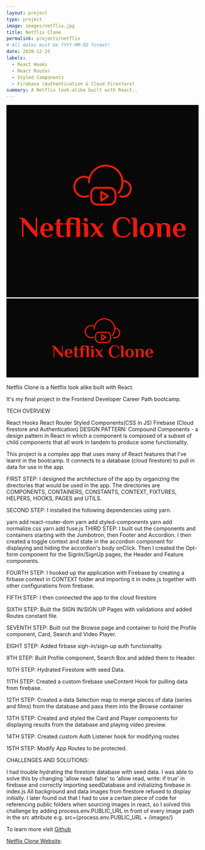 ```yaml
---
layout: project
type: project
image: images/netflix.jpg
title: Netflix Clone
permalink: projects/netflix
# All dates must be YYYY-MM-DD format!
date: 2020-12-25
labels:
  - React Hooks
  - React Router
  - Styled Components
  - Firebase (Authentication & Cloud Firestore)
summary: A Netflix look-alike built with React..
---
```


<div class="ui small rounded images">
  <img class="ui image" src="../images/netflix.jpg">
  <img class="ui image" src="../images/netflix2.jpg">
</div>

Netflix Clone is a Netflix look alike built with React.

It's my final project in the Frontend Developer Career Path bootcamp.

TECH OVERVIEW

React Hooks
React Router
Styled Components(CSS in JS)
Firebase (Cloud firestore and Authentication)
DESIGN PATTERN: Compound Components - a design pattern in React in which a component is composed of a subset of child components that all work in tandem to produce some functionality.

This project is a complex app that uses many of React features that I've learnt in the bootcamp. It connects to a database (cloud firestore) to pull in data for use in the app.

FIRST STEP: I designed the architecture of the app by organizing the directories that would be used in the app. The directories are COMPONENTS, CONTAINERS, CONSTANTS, CONTEXT, FIXTURES, HELPERS, HOOKS, PAGES and UTILS.

SECOND STEP: I installed the following dependencies using yarn.

yarn add react-router-dom
yarn add styled-components
yarn add normalize.css
yarn add fuse.js
THIRD STEP: I built out the components and containers starting with the Jumbotron, then Footer and Accordion. I then created a toggle context and state in the accordion component for displaying and hiding the accordion's body onClick. Then I created the Opt-form component for the SignIn/SignUp pages, the Header and Feature components.

FOURTH STEP: I hooked up the application with Firebase by creating a firbase context in CONTEXT folder and importing it in index.js together with other configurations from firebase.

FIFTH STEP: I then connected the app to the cloud firestore

SIXTH STEP: Built the SIGN IN/SIGN UP Pages with validations and added Routes constant file.

SEVENTH STEP: Built out the Browse page and container to hold the Profile component, Card, Search and Video Player.

EIGHT STEP: Added firbase sigh-in/sign-up auth functionality.

9TH STEP: Built Profile component, Search Box and added them to Header.

10TH STEP: Hydrated Firestore with seed Data.

11TH STEP: Created a custom firebase useContent Hook for pulling data from firebase.

12TH STEP: Created a data Selection map to merge pieces of data (series and films) from the database and pass them into the Browse container

13TH STEP: Created and styled the Card and Player components for displaying results from the database and playing video preview.

14TH STEP: Created custom Auth Listener hook for modifying routes

15TH STEP: Modify App Routes to be protected.

CHALLENGES AND SOLUTIONS:

I had trouble hydrating the firestore database with seed data. I was able to solve this by changing 'allow read: false' to 'allow read, write: if true' in firebase and correctly importing seedDatabase and initializing firebase in index.js
All background and data images from firestore refused to display initially. I later found out that I had to use a certain piece of code for referencing public folders when sourcing images in react, so I solved this challenge by adding process.env.PUBLIC_URL in front of every image path in the src attribute e.g. src={process.env.PUBLIC_URL + /images/}

To learn more visit <a href="https://github.com/PJMantoss/netflix-clone"><i class="large github icon "></i>Github</a>

[Netflix Clone Website](https://pjmantoss.github.io/netflix-clone/).
